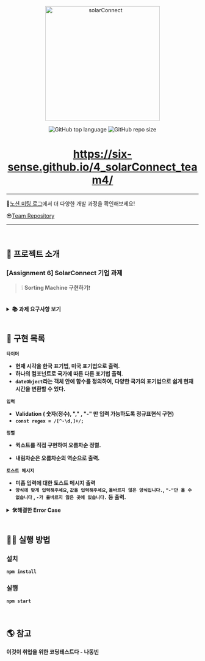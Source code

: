  <p align='middle'>
 <a href='https://github.com/six-sense/4_solarConnect_team4'><img src='https://www.solarconnect.kr/assets/img/common/sc-logo.svg' width="300px;" alt="solarConnect" /></a></p>
 <p align='middle'><img alt="GitHub top language" src="https://img.shields.io/github/languages/top/six-sense/4_solarConnect_team4?color=blueviolet"> <img alt="GitHub repo size" src="https://img.shields.io/github/repo-size/six-sense/4_solarConnect_team4"> 
 <h1 align='middle'><a href='https://six-sense.github.io/4_solarConnect_team4/'>https://six-sense.github.io/4_solarConnect_team4/</a></h1>



---
🧐[노션 미팅 로그](https://www.notion.so/team4-65604469bf2d4197bb4dd81875a8e5f4)에서 더 다양한 개발 과정을 확인해보세요!

😎[Team Repository](https://github.com/six-sense/4_solarConnect_team4)

---

 <br/>

 ## 📌 프로젝트 소개

 ###  [Assignment 6]  SolarConnect 기업 과제
> ❕ **Sorting Machine 구현하기**❗

<br/>

<details>
     <summary><STRONG>
        📚 과제 요구사항 보기
         <STRONG></summary>
     <div markdown="1">
<h3>과제 요약</h3>
- 소팅 기능을 가진 서비스입니다.<br/>
- 숫자를 스트링으로 입력 받고, 버튼을 누르면 결과가 나타납니다.<br/>
<h3>과제 조건</h3>
1. 타이머<br/><br/>
- [1, 6. 타이머]는 재활용이 가능한 Component로 구성합니다.<br/>
- [1. 타이머]는 “ko-KR” 지역시간 표기법으로 나타냅니다. (예> 2021년 7월 20일 화요일)<br/>
- [6. 타이머]는 “en-US” 지역시간 표기법으로 나타냅니다. (예> Tuesday July 20, 2021)<br/>
- 한국 표준시를 기준으로 나타냅니다.<br/>
<br/>
2. 입력<br/><br/>
- 사용자의 입력을 받습니다.<br/>
- 입력 데이터의 형식은 “숫자,숫자,숫자…” 입니다. (예> 1,2,3,4)<br/>
- 잘못된 형식의 입력데이터는 예외처리하여 사용합니다.<br/>
<br/>
3. 시작<br/><br/>
- 사용자가 버튼을 누르면 소팅이 시작됩니다.<br/>
- [4. 결과 필드]에 바로 노출 되고 3초 후에 [5. 결과 필드]에 결과가 노출 됩니다.<br/>
<br/>
4. 결과<br/><br/>
- 결과 데이터의 형식은 “숫자, 숫자, 숫자…” 입니다. (예> 1, 2, 3, 4)<br/>
- [4. 결과 필드]에서는 오름차순 결과를 나타냅니다.<br/>
- [5. 결과 필드]에서는 내림차순 결과를 나타냅니다.<br/>
- 알고리즘은 소팅알고리즘을 사용하지 않고, 본인이 구현할 수 있는 정렬 방법으로 직접 구현합니다.<br/>
<br/>
5. 기타 조건<br/>
<br/>
- ReactJS로 구현합니다.<br/>
- 과제를 위한 추가적인 패키지 설치는 자유입니다.<br/>
- 레이아웃은 그림을 참고하되, UI 및 UX는 작성자 편의에 맞게 구현합니다.<br/>
- 상기 조건을 제외한 모든 부분들은 작성자 편의에 맞게 구현합니다.<br/>
<br/>
<h3>추가</h3>
- 과제 수행중에 참고했던 사이트가 있다면 README.md 파일에 출처를 기입합니다.<br/>
    - 예> 정렬알고리즘 : https://정렬알고리즘.co.kr<br/>
     </div>
      </details>

 <br/>

 ## 📑 구현 목록

 `타이머`

 - 현재 시각을 한국 표기법, 미국 표기법으로 출력.
 - 하나의 컴포넌트로 국가에 따른 다른 표기법 출력.
 - `dateObject`라는 객체 안에 함수를 정의하여, 다양한 국가의 표기법으로 쉽게 현재 시간을 변환할 수 있다.

 `입력`

 - Validation ( 숫자(정수), "," , "-" 만 입력 가능하도록 정규표현식 구현) 
 - `const regex = /[^-\d,]+/;`

 `정렬`

 - 퀵소트를 직접 구현하여 오름차순 정렬.

- 내림차순은 오름차순의 역순으로 출력.

`토스트 메시지`

- 미흡 입력에 대한 토스트 메시지 출력 
- `양식에 맞게 입력해주세요`, `값을 입력해주세요`, `올바르지 않은 양식입니다.`, `"-"만 올 수 없습니다` , `-가 올바르지 않은 곳에 있습니다.`  등 출력.



<details>
     <summary><STRONG>
        🛠해결한 Error Case
         <STRONG></summary>
     <div markdown="1">
		<code>1,3,45,5,1,3,34,5,2,23,1 1342345</code><br/>
        <code>1,1-1,1</code><br/>
         <code>1,--1,1</code><br/>
		<code>1,a,1</code><br/>
		<code>1,,1</code><br/>
		<code>1,11-,1</code><br/>
		<code>1,-,1</code><br/>
     </div>
      </details>

 <br/>

 ## 👨‍💻 실행 방법

 ### 설치

 `npm install`

 ### 실행

 `npm start`



 <br/>

## 🌎 참고

이것이 취업을 위한 코딩테스트다 - 나동빈



